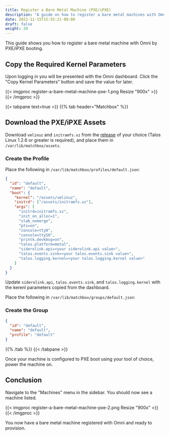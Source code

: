 ```yaml
---
title: Register a Bare Metal Machine (PXE/iPXE)
description: "A guide on how to register a bare metal machines with Omni using PXE/iPXE."
date: 2022-11-15T15:55:21-08:00
draft: false
weight: 20
---
```


This guide shows you how to register a bare metal machine with Omni by PXE/iPXE booting.

## Copy the Required Kernel Parameters

Upon logging in you will be presented with the Omni dashboard.
Click the "Copy Kernel Parameters" button and save the value for later.

{{< imgproc register-a-bare-metal-machine-pxe-1.png Resize "900x" >}}
{{< /imgproc >}}

{{< tabpane text=true >}}
{{% tab header="Matchbox" %}}

## Download the PXE/iPXE Assets

Download `vmlinuz` and `initramfs.xz` from the [release](https://github.com/siderolabs/talos/releases) of your choice (Talos Linux 1.2.6 or greater is required), and place them in `/var/lib/matchbox/assets`.

### Create the Profile

Place the following in `/var/lib/matchbox/profiles/default.json`:

```json
{
  "id": "default",
  "name": "default",
  "boot": {
    "kernel": "/assets/vmlinuz",
    "initrd": ["/assets/initramfs.xz"],
    "args": [
      "initrd=initramfs.xz",
      "init_on_alloc=1",
      "slab_nomerge",
      "pti=on",
      "console=tty0",
      "console=ttyS0",
      "printk.devkmsg=on",
      "talos.platform=metal",
      "siderolink.api=<your siderolink.api value>",
      "talos.events.sink=<your talos.events.sink value>",
      "talos.logging.kernel=<your talos.logging.kernel value>"
    ]
  }
}
```

Update `siderolink.api`, `talos.events.sink`, and `talos.logging.kernel` with the kerenl parameters copied from the dashboard.

Place the following in `/var/lib/matchbox/groups/default.json`:

### Create the Group

```json
{
  "id": "default",
  "name": "default",
  "profile": "default"
}
```

{{% /tab %}}
{{< /tabpane >}}

Once your machine is configured to PXE boot using your tool of choice, power the machine on.

## Conclusion

Navigate to the "Machines" menu in the sidebar.
You should now see a machine listed.

{{< imgproc register-a-bare-metal-machine-pxe-2.png Resize "900x" >}}
{{< /imgproc >}}

You now have a bare metal machine registered with Omni and ready to provision.
